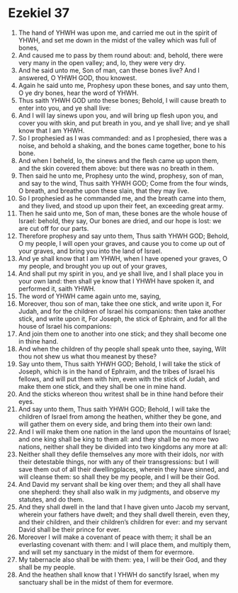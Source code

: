 ﻿# Ezekiel 37
1. The hand of YHWH was upon me, and carried me out in the spirit of YHWH, and set me down in the midst of the valley which was full of bones, 
2. And caused me to pass by them round about: and, behold, there were very many in the open valley; and, lo, they were very dry. 
3. And he said unto me, Son of man, can these bones live? And I answered, O YHWH GOD, thou knowest. 
4. Again he said unto me, Prophesy upon these bones, and say unto them, O ye dry bones, hear the word of YHWH. 
5. Thus saith YHWH GOD unto these bones; Behold, I will cause breath to enter into you, and ye shall live: 
6. And I will lay sinews upon you, and will bring up flesh upon you, and cover you with skin, and put breath in you, and ye shall live; and ye shall know that I am YHWH. 
7. So I prophesied as I was commanded: and as I prophesied, there was a noise, and behold a shaking, and the bones came together, bone to his bone. 
8. And when I beheld, lo, the sinews and the flesh came up upon them, and the skin covered them above: but there was no breath in them. 
9. Then said he unto me, Prophesy unto the wind, prophesy, son of man, and say to the wind, Thus saith YHWH GOD; Come from the four winds, O breath, and breathe upon these slain, that they may live. 
10. So I prophesied as he commanded me, and the breath came into them, and they lived, and stood up upon their feet, an exceeding great army. 
11.  Then he said unto me, Son of man, these bones are the whole house of Israel: behold, they say, Our bones are dried, and our hope is lost: we are cut off for our parts. 
12. Therefore prophesy and say unto them, Thus saith YHWH GOD; Behold, O my people, I will open your graves, and cause you to come up out of your graves, and bring you into the land of Israel. 
13. And ye shall know that I am YHWH, when I have opened your graves, O my people, and brought you up out of your graves, 
14. And shall put my spirit in you, and ye shall live, and I shall place you in your own land: then shall ye know that I YHWH have spoken it, and performed it, saith YHWH. 
15.  The word of YHWH came again unto me, saying, 
16. Moreover, thou son of man, take thee one stick, and write upon it, For Judah, and for the children of Israel his companions: then take another stick, and write upon it, For Joseph, the stick of Ephraim, and for all the house of Israel his companions: 
17. And join them one to another into one stick; and they shall become one in thine hand. 
18.  And when the children of thy people shall speak unto thee, saying, Wilt thou not shew us what thou meanest by these? 
19. Say unto them, Thus saith YHWH GOD; Behold, I will take the stick of Joseph, which is in the hand of Ephraim, and the tribes of Israel his fellows, and will put them with him, even with the stick of Judah, and make them one stick, and they shall be one in mine hand. 
20.  And the sticks whereon thou writest shall be in thine hand before their eyes. 
21. And say unto them, Thus saith YHWH GOD; Behold, I will take the children of Israel from among the heathen, whither they be gone, and will gather them on every side, and bring them into their own land: 
22. And I will make them one nation in the land upon the mountains of Israel; and one king shall be king to them all: and they shall be no more two nations, neither shall they be divided into two kingdoms any more at all: 
23. Neither shall they defile themselves any more with their idols, nor with their detestable things, nor with any of their transgressions: but I will save them out of all their dwellingplaces, wherein they have sinned, and will cleanse them: so shall they be my people, and I will be their God. 
24. And David my servant shall be king over them; and they all shall have one shepherd: they shall also walk in my judgments, and observe my statutes, and do them. 
25. And they shall dwell in the land that I have given unto Jacob my servant, wherein your fathers have dwelt; and they shall dwell therein, even they, and their children, and their children’s children for ever: and my servant David shall be their prince for ever. 
26. Moreover I will make a covenant of peace with them; it shall be an everlasting covenant with them: and I will place them, and multiply them, and will set my sanctuary in the midst of them for evermore. 
27. My tabernacle also shall be with them: yea, I will be their God, and they shall be my people. 
28. And the heathen shall know that I YHWH do sanctify Israel, when my sanctuary shall be in the midst of them for evermore. 

